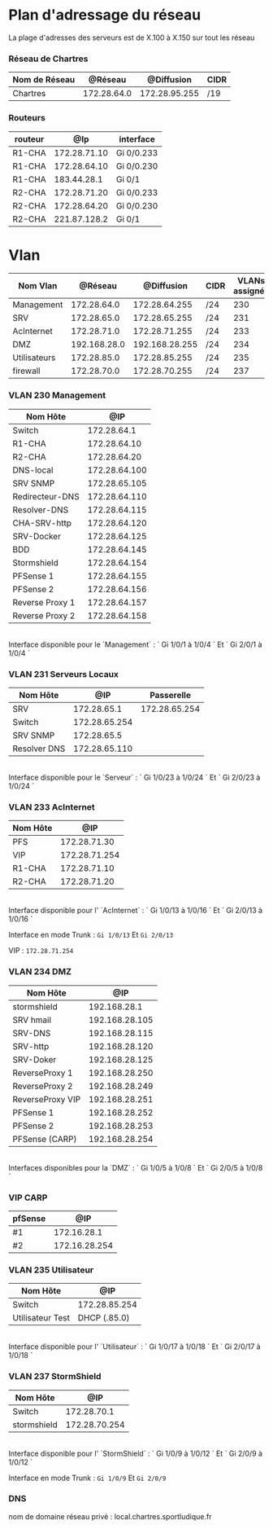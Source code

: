 
# **Plan d'adressage du réseau**


La plage d'adresses des serveurs est de X.100 à X.150 sur tout les réseau 


### **Réseau de Chartres**

| Nom de Réseau | @Réseau     | @Diffusion    | CIDR |      
|---------------|-------------|---------------|------|      
| Chartres      | 172.28.64.0 | 172.28.95.255 | /19|


### Routeurs

| routeur | @Ip | interface |      
|---------|-----|-----------|      
| R1-CHA | 172.28.71.10 | Gi 0/0.233|
| R1-CHA | 172.28.64.10 | Gi 0/0.230|
| R1-CHA | 183.44.28.1  | Gi 0/1
| R2-CHA | 172.28.71.20 | Gi 0/0.233|
| R2-CHA | 172.28.64.20 | Gi 0/0.230|
| R2-CHA | 221.87.128.2 | Gi 0/1
 
# Vlan

| Nom Vlan     | @Réseau      | @Diffusion     | CIDR |  VLANs assignés |
|--------------|--------------|----------------|------|-----------------|
| Management   | 172.28.64.0  | 172.28.64.255  | /24  | 230
| SRV          | 172.28.65.0  | 172.28.65.255  | /24  | 231
| AcInternet   | 172.28.71.0  | 172.28.71.255  | /24  | 233
| DMZ          | 192.168.28.0 | 192.168.28.255 | /24  | 234
| Utilisateurs | 172.28.85.0  | 172.28.85.255  | /24  | 235
| firewall     | 172.28.70.0  | 172.28.70.255  | /24  | 237

### VLAN 230 Management

|    Nom Hôte     |      @IP      |
|-----------------|---------------|
| Switch          | 172.28.64.1     
| R1-CHA          | 172.28.64.10  
| R2-CHA          | 172.28.64.20   
| DNS-local       | 172.28.64.100
| SRV SNMP        | 172.28.65.105  
| Redirecteur-DNS | 172.28.64.110 
| Resolver-DNS    | 172.28.64.115     
| CHA-SRV-http    | 172.28.64.120  
| SRV-Docker      | 172.28.64.125
| BDD             | 172.28.64.145 
| Stormshield     | 172.28.64.154 
| PFSense 1       | 172.28.64.155
| PFSense 2       | 172.28.64.156
| Reverse Proxy 1 | 172.28.64.157
| Reverse Proxy 2 | 172.28.64.158







</br>
Interface disponible pour le `Management` : ` Gi 1/0/1 à 1/0/4 ` Et ` Gi 2/0/1 à 1/0/4 ` 




### VLAN 231 Serveurs Locaux

| Nom Hôte | @IP | Passerelle|
|----------|-----|-----------|
| SRV      | 172.28.65.1 | 172.28.65.254 | 
| Switch   | 172.28.65.254 | 
| SRV SNMP  | 172.28.65.5 |
| Resolver DNS  | 172.28.65.110 |

</br>
Interface disponible pour le `Serveur` : ` Gi 1/0/23 à 1/0/24 ` Et ` Gi 2/0/23 à 1/0/24 ` 


### VLAN 233 AcInternet

| Nom Hôte | @IP |  
|----------|-----|
|PFS|172.28.71.30
| VIP | 172.28.71.254 | 
| R1-CHA | 172.28.71.10 |
| R2-CHA | 172.28.71.20 |


</br>
Interface disponible pour l' `AcInternet` : ` Gi 1/0/13 à 1/0/16 ` Et ` Gi 2/0/13 à 1/0/16 ` 


Interface en mode Trunk : ` Gi 1/0/13 ` Et ` Gi 2/0/13 `


VIP : ` 172.28.71.254 ` 


### VLAN 234 DMZ

| Nom Hôte | @IP |
|----------|-----|
| stormshield  | 192.168.28.1 |
| SRV hmail  | 192.168.28.105 
| SRV-DNS  | 192.168.28.115 |
| SRV-http  | 192.168.28.120 |
| SRV-Doker  | 192.168.28.125 |
| ReverseProxy 1 | 192.168.28.250 |
| ReverseProxy 2  | 192.168.28.249 |
| ReverseProxy VIP  | 192.168.28.251 |
| PFSense 1  | 192.168.28.252 |
| PFSense 2  | 192.168.28.253 |
| PFSense (CARP)  | 192.168.28.254 |



</br>
Interfaces disponibles pour la `DMZ` : ` Gi 1/0/5 à 1/0/8 ` Et ` Gi 2/0/5 à 1/0/8 ` 

</br>

### VIP CARP

| pfSense | @IP |
|---------|-----|
| #1 | 172.16.28.1 |
| #2 | 172.16.28.254 |

### VLAN 235 Utilisateur

| Nom Hôte | @IP | 
|----------|-----|
| Switch   | 172.28.85.254 |
| Utilisateur Test | DHCP (.85.0) |

</br>
Interface disponible pour l' `Utilisateur` : ` Gi 1/0/17 à 1/0/18 ` Et ` Gi 2/0/17 à 1/0/18 ` 


### VLAN 237 StormShield

| Nom Hôte | @IP               |
|----------|-------------------|
| Switch   | 172.28.70.1     | 
| stormshield | 172.28.70.254 |


</br>
Interface disponible pour l' `StormShield` : ` Gi 1/0/9 à 1/0/12 ` Et ` Gi 2/0/9 à 1/0/12 ` 


Interface en mode Trunk : ` Gi 1/0/9 ` Et ` Gi 2/0/9 `


### DNS

nom de domaine réseau privé : local.chartres.sportludique.fr
